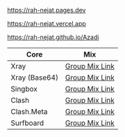 https://rah-nejat.pages.dev

https://rah-nejat.vercel.app

https://rah-nejat.github.io/Azadi




| Core | Mix |
| --- | --- | 
| Xray | [Group Mix Link](https://raw.githubusercontent.com/rah-nejat/Azadi/main/xray/normal/mix) |
| Xray (Base64) | [Group Mix Link](https://raw.githubusercontent.com/rah-nejat/Azadi/main/xray/base64/mix) |
| Singbox | [Group Mix Link](https://raw.githubusercontent.com/rah-nejat/Azadi/main/singbox/mix.json) |
| Clash | [Group Mix Link](https://raw.githubusercontent.com/rah-nejat/Azadi/main/clash/mix) |
| Clash.Meta | [Group Mix Link](https://raw.githubusercontent.com/rah-nejat/Azadi/main/meta/mix) | 
| Surfboard | [Group Mix Link](https://raw.githubusercontent.com/rah-nejat/Azadi/main/surfboard/mix) |
